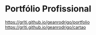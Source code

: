 # Portfólio Profissional
https://grlti.github.io/geanrodrigo/portfolio
https://grlti.github.io/geanrodrigo/cartao
